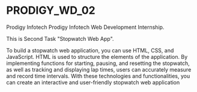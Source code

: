 # PRODIGY_WD_02

Prodigy Infotech
Prodigy Infotech Web Development Internship.

This is Second Task "Stopwatch Web App".


To build a stopwatch web application, you can use HTML, CSS, and JavaScript. HTML is used to structure the elements of the application. By implementing functions for starting, pausing, and resetting the stopwatch, as well as tracking and displaying lap times, users can accurately measure and record time intervals. With these technologies and functionalities, you can create an interactive and user-friendly stopwatch web application
